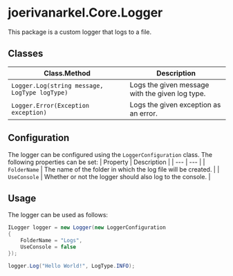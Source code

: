 # joerivanarkel.Core.Logger

This package is a custom logger that logs to a file.

## Classes
| Class.Method | Description |
| --- | --- |
| `Logger.Log(string message, LogType logType)` | Logs the given message with the given log type. |
| `Logger.Error(Exception exception)` | Logs the given exception as an error. |

## Configuration
The logger can be configured using the `LoggerConfiguration` class. The following properties can be set:
| Property | Description |
| --- | --- |
| `FolderName` | The name of the folder in which the log file will be created. |
| `UseConsole` | Whether or not the logger should also log to the console. |

## Usage
The logger can be used as follows:
```csharp
ILogger logger = new Logger(new LoggerConfiguration
{
    FolderName = "Logs",
    UseConsole = false
});

logger.Log("Hello World!", LogType.INFO);
```